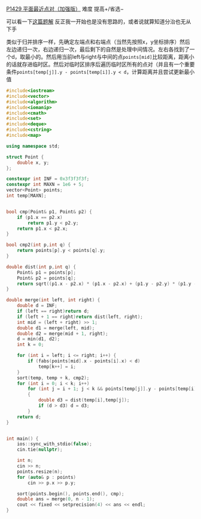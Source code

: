 [P1429 平面最近点对（加强版）](https://www.luogu.com.cn/problem/P1429)
难度
提高+/省选−

可以看一下[这篇题解](https://www.luogu.com.cn/article/apg2g9sk)
反正我一开始也是没有思路的，或者说就算知道分治也无从下手

类似于归并排序一样，先确定左端点和右端点（当然先按照x，y坐标排序）然后左边递归一次，右边递归一次，最后剩下的自然是处理中间情况。左右各找到了一个d，取最小的。然后用当前left与right与中间的点`points[mid]`比较距离，距离小的话就存进临时区。然后对临时区排序后遍历临时区所有的点对（并且有一个重要条件`points[temp[j]].y - points[temp[i]].y < d`，计算距离并且尝试更新最小值

```c++
#include<iostream>
#include<vector>
#include<algorithm>
#include<iomanip>
#include<cmath>
#include<set>
#include<deque>
#include<cstring>
#include<map>

using namespace std;

struct Point {
	double x, y;
};

constexpr int INF = 0x3f3f3f3f;
constexpr int MAXN = 1e6 + 5;
vector<Point> points;
int temp[MAXN];


bool cmp(Point& p1, Point& p2) {
	if (p1.x == p2.x) 
		return p1.y < p2.y;
	return p1.x < p2.x;
}

bool cmp2(int p,int q) {
	return points[p].y < points[q].y;
}

double dist(int p,int q) {
	Point& p1 = points[p];
	Point& p2 = points[q];
	return sqrt((p1.x - p2.x) * (p1.x - p2.x) + (p1.y - p2.y) * (p1.y - p2.y));
}

double merge(int left, int right) {
	double d = INF;
	if (left == right)return d;
	if (left + 1 == right)return dist(left, right);
	int mid = (left + right) >> 1;
	double d1 = merge(left, mid);
	double d2 = merge(mid + 1, right);
	d = min(d1, d2);
	int k = 0;

	for (int i = left; i <= right; i++) {
		if (fabs(points[mid].x - points[i].x) < d)
			temp[k++] = i;
	}
	sort(temp, temp + k, cmp2);
	for (int i = 0; i < k; i++)
		for (int j = i + 1; j < k && points[temp[j]].y - points[temp[i]].y < d; j++)
		{
			double d3 = dist(temp[i],temp[j]);
			if (d > d3) d = d3;
		}
	return d;
}


int main() {
	ios::sync_with_stdio(false);
	cin.tie(nullptr);

	int n;
	cin >> n;
	points.resize(n);
	for (auto& p : points)
		cin >> p.x >> p.y;

	sort(points.begin(), points.end(), cmp);
	double ans = merge(0, n - 1);
	cout << fixed << setprecision(4) << ans << endl;
}
```
